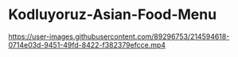 # Kodluyoruz-Asian-Food-Menu
https://user-images.githubusercontent.com/89296753/214594618-0714e03d-9451-49fd-8422-f382379efcce.mp4


